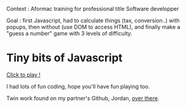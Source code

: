 Context : Aformac training for professional title Software developper

Goal : first Javascript, had to calculate things (tax, conversion..) with popups, then without (use DOM to access HTML), and finally make a "guess a number" game with 3 levels of difficulty.

# Tiny bits of Javascript

[Click to play !](https://htmlpreview.github.io/?https://github.com/LaureBre/Tiny-bits-Javascript/blob/master/index.html)

I had lots of fun coding, hope you'll have fun playing too.

Twin work found on my partner's Github, Jordan, [over there](https://htmlpreview.github.io/?https://github.com/Bestory-Jordan/Plus-Moins/blob/master/html/index.html).
